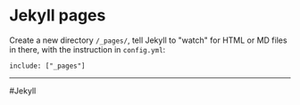 # Jekyll pages

Create a new directory `/_pages/`, tell Jekyll to "watch" for HTML or MD files in there, with the instruction in `config.yml`:

`include: ["_pages"]`

---

#Jekyll